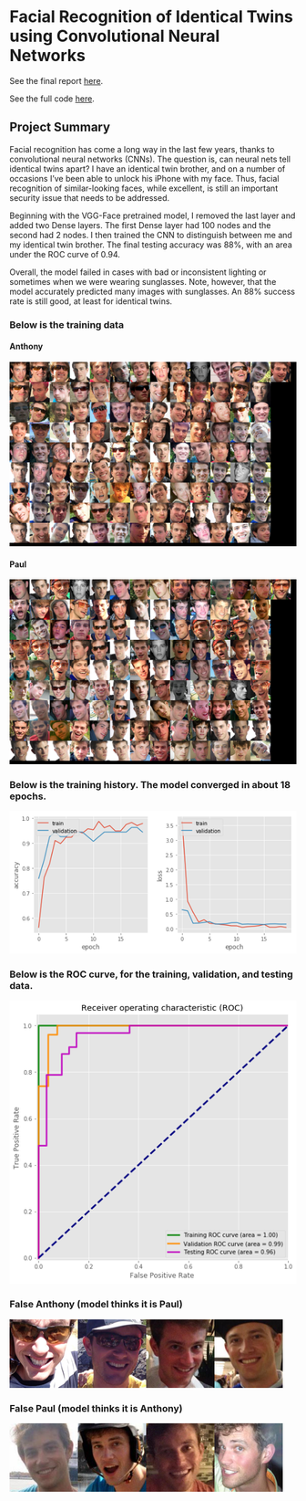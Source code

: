 # Facial Recognition of Identical Twins using Convolutional Neural Networks

See the final report [here](https://github.com/Aejohnso/Springboard/blob/master/Capstone_2_Project/Final_Report.pdf).

See the full code [here](https://github.com/Aejohnso/Springboard/blob/master/Capstone_2_Project/Python_Code.ipynb).

## Project Summary

Facial recognition has come a long way in the last few years, thanks to convolutional neural networks (CNNs). The question is, can neural nets tell identical twins apart? I have an identical twin brother, and on a number of occasions I’ve been able to unlock his iPhone with my face. Thus, facial recognition of similar-looking faces, while excellent, is still an important security issue that needs to be addressed.

Beginning with the VGG-Face pretrained model, I removed the last layer and added two Dense layers. The first Dense layer had 100 nodes and the second had 2 nodes. I then trained the CNN to distinguish between me and my identical twin brother. The final testing accuracy was 88%, with an area under the ROC curve of 0.94.

Overall, the model failed in cases with bad or inconsistent lighting or sometimes when we were wearing sunglasses. Note, however, that the model accurately predicted many images with sunglasses. An 88% success rate is still good, at least for identical twins.

### Below is the training data
#### Anthony

![png](TrainingAJ.png)

#### Paul

![png](TrainingPJ.png)

### Below is the training history. The model converged in about 18 epochs.

![png](Training_history.png)

### Below is the ROC curve, for the training, validation, and testing data.

![png](ROC_curve.png)

### False Anthony (model thinks it is Paul)

![png](FalseAJ.png)

### False Paul (model thinks it is Anthony)

![png](FalsePJ.png)
